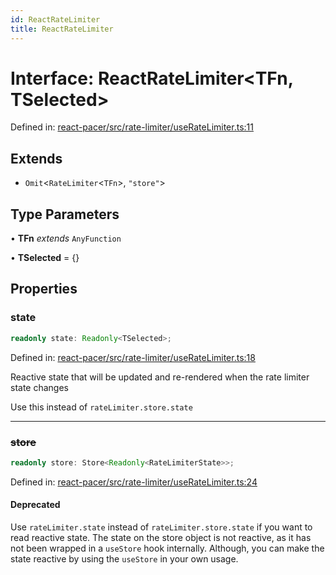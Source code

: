 ```yaml
---
id: ReactRateLimiter
title: ReactRateLimiter
---
```


<!-- DO NOT EDIT: this page is autogenerated from the type comments -->

# Interface: ReactRateLimiter\<TFn, TSelected\>

Defined in: [react-pacer/src/rate-limiter/useRateLimiter.ts:11](https://github.com/TanStack/pacer/blob/main/packages/react-pacer/src/rate-limiter/useRateLimiter.ts#L11)

## Extends

- `Omit`\<`RateLimiter`\<`TFn`\>, `"store"`\>

## Type Parameters

• **TFn** *extends* `AnyFunction`

• **TSelected** = \{\}

## Properties

### state

```ts
readonly state: Readonly<TSelected>;
```

Defined in: [react-pacer/src/rate-limiter/useRateLimiter.ts:18](https://github.com/TanStack/pacer/blob/main/packages/react-pacer/src/rate-limiter/useRateLimiter.ts#L18)

Reactive state that will be updated and re-rendered when the rate limiter state changes

Use this instead of `rateLimiter.store.state`

***

### ~~store~~

```ts
readonly store: Store<Readonly<RateLimiterState>>;
```

Defined in: [react-pacer/src/rate-limiter/useRateLimiter.ts:24](https://github.com/TanStack/pacer/blob/main/packages/react-pacer/src/rate-limiter/useRateLimiter.ts#L24)

#### Deprecated

Use `rateLimiter.state` instead of `rateLimiter.store.state` if you want to read reactive state.
The state on the store object is not reactive, as it has not been wrapped in a `useStore` hook internally.
Although, you can make the state reactive by using the `useStore` in your own usage.
